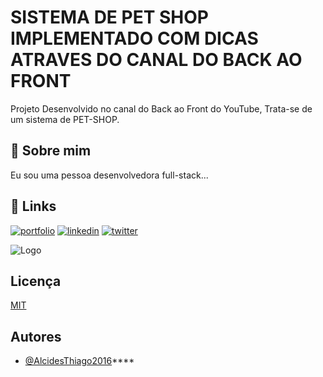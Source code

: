 
# SISTEMA DE PET SHOP IMPLEMENTADO COM DICAS ATRAVES DO CANAL DO BACK AO FRONT

Projeto Desenvolvido no canal do Back ao Front do YouTube, Trata-se de um sistema de PET-SHOP.

## 🚀 Sobre mim
Eu sou uma pessoa desenvolvedora full-stack...


## 🔗 Links
[![portfolio](https://img.shields.io/badge/my_portfolio-000?style=for-the-badge&logo=ko-fi&logoColor=white)](https://katherineoelsner.com/)
[![linkedin](https://img.shields.io/badge/linkedin-0A66C2?style=for-the-badge&logo=linkedin&logoColor=white)](https://www.linkedin.com/)
[![twitter](https://img.shields.io/badge/twitter-1DA1F2?style=for-the-badge&logo=twitter&logoColor=white)](https://twitter.com/)


![Logo](https://upload.wikimedia.org/wikipedia/pt/thumb/3/30/Java_programming_language_logo.svg/468px-Java_programming_language_logo.svg.png?20190828223431)


## Licença

[MIT](https://choosealicense.com/licenses/mit/)


## Autores

- [@AlcidesThiago2016](https://www.github.com/AlcidesThiago2016)****